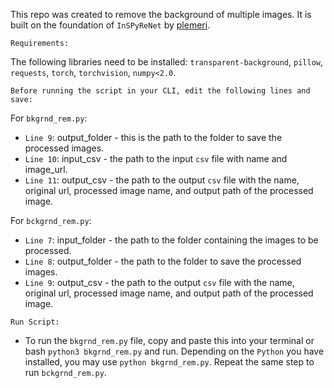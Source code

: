 This repo was created to remove the background of multiple images. It is built on the foundation of `InSPyReNet` by [plemeri](https://github.com/plemeri/InSPyReNet). 

`Requirements:`

The following libraries need to be installed: `transparent-background`, `pillow`, `requests`, `torch`, `torchvision`, `numpy<2.0`.

`Before running the script in your CLI, edit the following lines and save:`

For `bkgrnd_rem.py`:
- `Line 9`: output_folder - this is the path to the folder to save the processed images.
- `Line 10`: input_csv - the path to the input `csv` file with name and image_url.
- `Line 11`: output_csv - the path to the output `csv` file with the name, original url, processed image name, and output path of the processed image.

For `bckgrnd_rem.py`:
- `Line 7`: input_folder - the path to the folder containing the images to be processed.
- `Line 8`: output_folder - the path to the folder to save the processed images.
- `Line 9`: output_csv - the path to the output `csv` file with the name, original url, processed image name, and output path of the processed image.

`Run Script:`
- To run the `bkgrnd_rem.py` file, copy and paste this into your terminal or bash `python3 bkgrnd_rem.py` and run. Depending on the `Python` you have installed, you may use `python bkgrnd_rem.py`. Repeat the same step to run `bckgrnd_rem.py`. 
